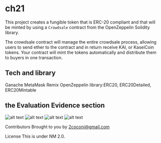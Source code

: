 # ch21
This project creates a fungible token that is ERC-20 compliant and that will be minted by using a `Crowdsale` contract from the OpenZeppelin Solidity library.

The crowdsale contract will manage the entire crowdsale process, allowing users to send ether to the contract and in return receive KAI, or KaseiCoin tokens. Your contract will mint the tokens automatically and distribute them to buyers in one transaction.

## Tech and library
Ganache
MetaMask
Remix
OpenZeppelin library:ERC20, ERC20Detailed, ERC20Mintable

## the Evaluation Evidence section
![alt text](https://github.com/2coconi/ch21/blob/main/Screen%20Shot%202022-05-22%20at%2010.43.05%20PM.png?raw=true)
![alt text](https://github.com/2coconi/ch21/blob/main/Screen%20Shot%202022-05-22%20at%2010.43.22%20PM.png?raw=true)
![alt text](https://github.com/2coconi/ch21/blob/main/Screen%20Shot%202022-05-22%20at%2010.44.44%20PM.png?raw=true)
![alt text](https://github.com/2coconi/ch21/blob/main/Screen%20Shot%202022-05-22%20at%2010.48.07%20PM.png?raw=true)

Contributors
Brought to you by 2coconi@gmail.com

License
This is under NM 2.0.